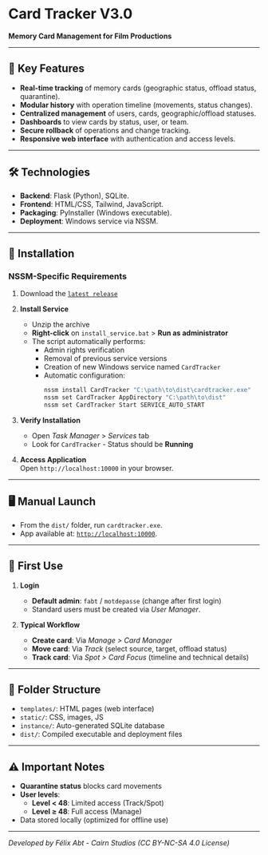 # Card Tracker V3.0  
**Memory Card Management for Film Productions**  

---

## 📌 Key Features  
- **Real-time tracking** of memory cards (geographic status, offload status, quarantine).  
- **Modular history** with operation timeline (movements, status changes).  
- **Centralized management** of users, cards, geographic/offload statuses.  
- **Dashboards** to view cards by status, user, or team.  
- **Secure rollback** of operations and change tracking.  
- **Responsive web interface** with authentication and access levels.  

---

## 🛠️ Technologies  
- **Backend**: Flask (Python), SQLite.  
- **Frontend**: HTML/CSS, Tailwind, JavaScript.  
- **Packaging**: PyInstaller (Windows executable).  
- **Deployment**: Windows service via NSSM.  

---

## 🚀 Installation  
### **NSSM-Specific Requirements**
1. Download the [`latest release`](https://github.com/Redcat468/Cardtracker-V3/releases)

3. **Install Service**  
   - Unzip the archive  
   - **Right-click** on `install_service.bat` > **Run as administrator**  
   - The script automatically performs:  
     - Admin rights verification  
     - Removal of previous service versions  
     - Creation of new Windows service named `CardTracker`  
     - Automatic configuration:  
       ```bash
       nssm install CardTracker "C:\path\to\dist\cardtracker.exe"
       nssm set CardTracker AppDirectory "C:\path\to\dist"
       nssm set CardTracker Start SERVICE_AUTO_START
       ```

5. **Verify Installation**  
   - Open *Task Manager* > *Services* tab  
   - Look for `CardTracker` - Status should be **Running**  

6. **Access Application**  
   Open `http://localhost:10000` in your browser.  

---

## 🖥️ Manual Launch  
- From the `dist/` folder, run `cardtracker.exe`.  
- App available at: [`http://localhost:10000`](http://localhost:10000).  

---

## 🔑 First Use  
1. **Login**  
   - **Default admin**: `fabt` / `motdepasse` (change after first login)  
   - Standard users must be created via *User Manager*.  

2. **Typical Workflow**  
   - **Create card**: Via *Manage > Card Manager*  
   - **Move card**: Via *Track* (select source, target, offload status)  
   - **Track card**: Via *Spot > Card Focus* (timeline and technical details)  

---

## 📂 Folder Structure  
- `templates/`: HTML pages (web interface)  
- `static/`: CSS, images, JS  
- `instance/`: Auto-generated SQLite database  
- `dist/`: Compiled executable and deployment files  

---

## ⚠️ Important Notes  
- **Quarantine status** blocks card movements  
- **User levels**:  
  - **Level < 48**: Limited access (Track/Spot)  
  - **Level ≥ 48**: Full access (Manage)  
- Data stored locally (optimized for offline use)  

--- 

*Developed by Félix Abt - Cairn Studios (CC BY-NC-SA 4.0 License)*